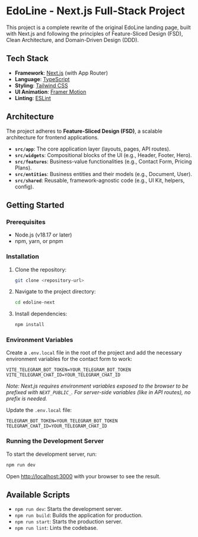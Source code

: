# EdoLine - Next.js Full-Stack Project

This project is a complete rewrite of the original EdoLine landing page, built with Next.js and following the principles of Feature-Sliced Design (FSD), Clean Architecture, and Domain-Driven Design (DDD).

## Tech Stack

- **Framework**: [Next.js](https://nextjs.org/) (with App Router)
- **Language**: [TypeScript](https://www.typescriptlang.org/)
- **Styling**: [Tailwind CSS](https://tailwindcss.com/)
- **UI Animation**: [Framer Motion](https://www.framer.com/motion/)
- **Linting**: [ESLint](https://eslint.org/)

## Architecture

The project adheres to **Feature-Sliced Design (FSD)**, a scalable architecture for frontend applications.

- **`src/app`**: The core application layer (layouts, pages, API routes).
- **`src/widgets`**: Compositional blocks of the UI (e.g., Header, Footer, Hero).
- **`src/features`**: Business-value functionalities (e.g., Contact Form, Pricing Plans).
- **`src/entities`**: Business entities and their models (e.g., Document, User).
- **`src/shared`**: Reusable, framework-agnostic code (e.g., UI Kit, helpers, config).

## Getting Started

### Prerequisites

- Node.js (v18.17 or later)
- npm, yarn, or pnpm

### Installation

1. Clone the repository:
   ```bash
   git clone <repository-url>
   ```
2. Navigate to the project directory:
   ```bash
   cd edoline-next
   ```
3. Install dependencies:
   ```bash
   npm install
   ```

### Environment Variables

Create a `.env.local` file in the root of the project and add the necessary environment variables for the contact form to work:

```env
VITE_TELEGRAM_BOT_TOKEN=YOUR_TELEGRAM_BOT_TOKEN
VITE_TELEGRAM_CHAT_ID=YOUR_TELEGRAM_CHAT_ID
```
*Note: Next.js requires environment variables exposed to the browser to be prefixed with `NEXT_PUBLIC_`. For server-side variables (like in API routes), no prefix is needed.*

Update the `.env.local` file:
```env
TELEGRAM_BOT_TOKEN=YOUR_TELEGRAM_BOT_TOKEN
TELEGRAM_CHAT_ID=YOUR_TELEGRAM_CHAT_ID
```

### Running the Development Server

To start the development server, run:

```bash
npm run dev
```

Open [http://localhost:3000](http://localhost:3000) with your browser to see the result.

## Available Scripts

- `npm run dev`: Starts the development server.
- `npm run build`: Builds the application for production.
- `npm run start`: Starts the production server.
- `npm run lint`: Lints the codebase.
